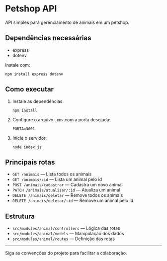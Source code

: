 # Petshop API

API simples para gerenciamento de animais em um petshop.

## Dependências necessárias
- express
- dotenv

Instale com:
```
npm install express dotenv
```

## Como executar

1. Instale as dependências:
   ```
   npm install
   ```
2. Configure o arquivo `.env` com a porta desejada:
   ```
   PORTA=3001
   ```
3. Inicie o servidor:
   ```
   node index.js
   ```

## Principais rotas
- `GET /animais` — Lista todos os animais
- `GET /animais/:id` — Lista um animal pelo id
- `POST /animais/cadastrar` — Cadastra um novo animal
- `PATCH /animais/atualizar/:id` — Atualiza um animal
- `DELETE /animais/deletar` — Remove todos os animais
- `DELETE /animais/deletar/:id` — Remove um animal pelo id

## Estrutura
- `src/modules/animal/controllers` — Lógica das rotas
- `src/modules/animal/models` — Manipulação dos dados
- `src/modules/animal/routes` — Definição das rotas

---
Siga as convenções do projeto para facilitar a colaboração.
